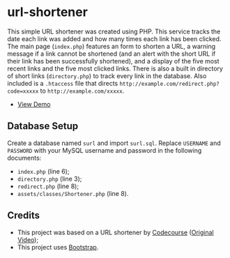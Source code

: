 # url-shortener
This simple URL shortener was created using PHP. This service tracks the date each link was added and how many times each link has been clicked. The main page (`index.php`) features an form to shorten a URL, a warning message if a link cannot be shortened (and an alert with the short URL if their link has been successfully shortened), and a display of the five most recent links and the five most clicked links. There is also a built in directory of short links (`directory.php`) to track every link in the database. Also included is a `.htaccess` file that directs `http://example.com/redirect.php?code=xxxxx` to `http://example.com/xxxxx`.

* [View Demo](https://seb646.com/surl/)

## Database Setup
Create a database named `surl` and import `surl.sql`. Replace `USERNAME` and `PASSWORD` with your MySQL username and password in the following documents: 
* `index.php` (line 6);
* `directory.php` (line 3);
* `redirect.php` (line 8);
* `assets/classes/Shortener.php` (line 8).

## Credits
- This project was based on a URL shortener by [Codecourse](https://www.youtube.com/channel/UCpOIUW62tnJTtpWFABxWZ8g) ([Original Video](https://www.youtube.com/watch?v=QN2VXBNujRs));
- This project uses [Bootstrap](https://getbootstrap.com).
